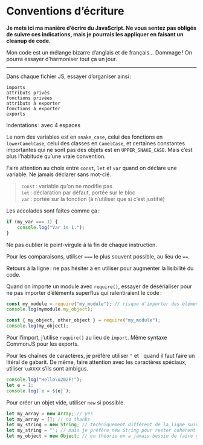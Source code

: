 # Conventions d’écriture

**Je mets ici ma manière d’écrire du JavaScript. Ne vous sentez pas obligés de suivre ces indications, mais je pourrais les appliquer en faisant un cleanup de code.**  

Mon code est un mélange bizarre d’anglais et de français… Dommage ! On pourra essayer d’harmoniser tout ça un jour.

---

Dans chaque fichier JS, essayer d’organiser ainsi :
```
imports
attributs privés
fonctions privées
attributs à exporter
fonctions à exporter
exports
```

Indentations : avec 4 espaces

Le nom des variables est en `snake_case`, celui des fonctions en `lowerCamelCase`, celui des classes en `CamelCase`, et certaines constantes importantes qui ne sont pas des objets est en `UPPER_SNAKE_CASE`. Mais c’est plus l’habitude qu’une vraie convention.

Faire attention au choix entre `const`, `let` et `var` quand on déclare une variable. Ne jamais déclarer sans mot-clé.
> `const` : variable qu’on ne modifie pas  
> `let` : déclaration par défaut, portée sur le bloc  
> `var` : portée sur la fonction (à n’utiliser que si c’est justifié)

Les accolades sont faites comme ça :  
```js
if (my_var === 1) {
    console.log("Var is 1.");
}
```
Ne pas oublier le point-virgule à la fin de chaque instruction.

Pour les comparaisons, utiliser `===` le plus souvent possible, au lieu de `==`.

Retours à la ligne : ne pas hésiter à en utiliser pour augmenter la lisibilité du code.

Quand on importe un module avec `require()`, essayer de désérialiser pour ne pas importer d’éléments superflus qui ralentiraient le code :  
```js
const my_module = require("my_module"); // risque d’importer des éléments en trop
console.log(mymodule.my_object);

const { my_object, other_object } = require("my_module");
console.log(my_object);
```
Pour l’import, j’utilise `require()` au lieu de `import`. Même syntaxe CommonJS pour les exports.

Pour les chaînes de caractères, je préfère utiliser `"` et \` quand il faut faire un litéral de gabarit. De même, faire attention avec les caractères spéciaux, utiliser `\uXXXX` s’ils sont ambigus.  
```js
console.log("Hello\u202F!");
let e = 1;
console.log(`e = ${e}`);
```

Pour créer un objet vide, utiliser `new` si possible.  
```js
let my_array = new Array; // yes
let my_array = []; // no thanks
let my_string = new String; // techniquement différent de la ligne suivante
let my_string = ""; // mais je préfère new String pour rester cohérent avec Array
let my_object = new Object; // en théorie on a jamais besoin de faire ça
```
